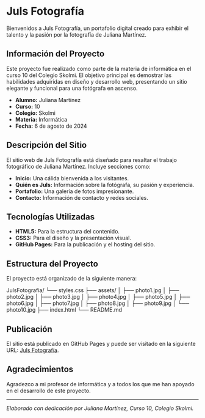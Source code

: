 # Juls Fotografía

Bienvenidos a Juls Fotografía, un portafolio digital creado para exhibir el talento y la pasión por la fotografía de Juliana Martínez.

## Información del Proyecto

Este proyecto fue realizado como parte de la materia de informática en el curso 10 del Colegio Skolmi. El objetivo principal es demostrar las habilidades adquiridas en diseño y desarrollo web, presentando un sitio elegante y funcional para una fotógrafa en ascenso.

- **Alumno:** Juliana Martínez
- **Curso:** 10
- **Colegio:** Skolmi
- **Materia:** Informática
- **Fecha:** 6 de agosto de 2024

## Descripción del Sitio

El sitio web de Juls Fotografía está diseñado para resaltar el trabajo fotográfico de Juliana Martínez. Incluye secciones como:

- **Inicio:** Una cálida bienvenida a los visitantes.
- **Quién es Juls:** Información sobre la fotógrafa, su pasión y experiencia.
- **Portafolio:** Una galería de fotos impresionante.
- **Contacto:** Información de contacto y redes sociales.

## Tecnologías Utilizadas

- **HTML5:** Para la estructura del contenido.
- **CSS3:** Para el diseño y la presentación visual.
- **GitHub Pages:** Para la publicación y el hosting del sitio.

## Estructura del Proyecto

El proyecto está organizado de la siguiente manera:

JulsFotografia/
└── styles.css
├── assets/
│ ├── photo1.jpg
│ ├── photo2.jpg
│ ├── photo3.jpg
│ ├── photo4.jpg
│ ├── photo5.jpg
│ ├── photo6.jpg
│ ├── photo7.jpg
│ ├── photo8.jpg
│ ├── photo9.jpg
│ └── photo10.jpg
├── index.html
└── README.md


## Publicación

El sitio está publicado en GitHub Pages y puede ser visitado en la siguiente URL: [Juls Fotografía](https://github.com/julianamartinezs/JulsFotografia).

## Agradecimientos

Agradezco a mi profesor de informática y a todos los que me han apoyado en el desarrollo de este proyecto.

---

*Elaborado con dedicación por Juliana Martínez, Curso 10, Colegio Skolmi.*
